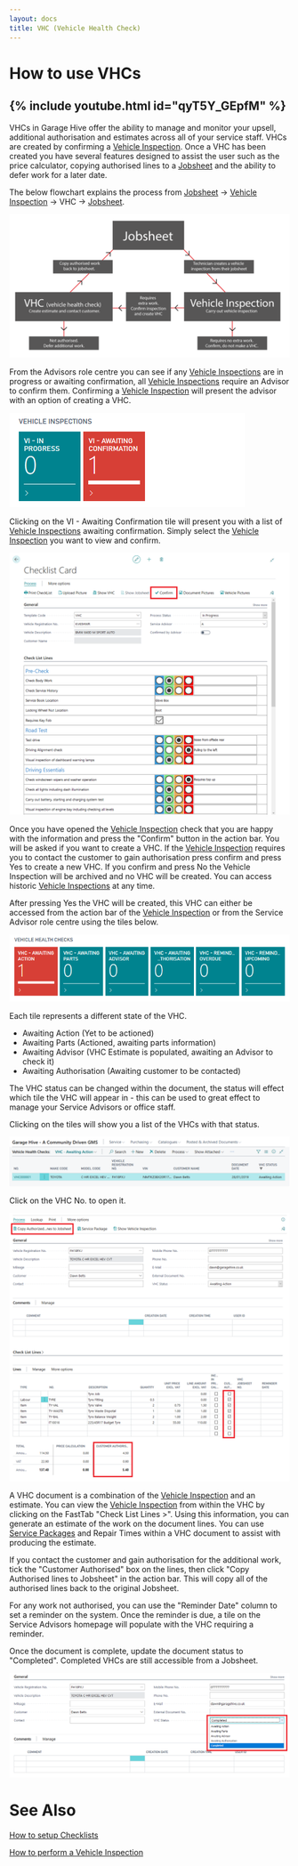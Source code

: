 ```yaml
---
layout: docs
title: VHC (Vehicle Health Check)
---
```

# How to use VHCs 
{% include youtube.html id="qyT5Y_GEpfM" %}
---
VHCs in Garage Hive offer the ability to manage and monitor your upsell, additional authorisation and estimates across all of your service staff. VHCs are created by confirming a [Vehicle Inspection](https://docs.garagehive.co.uk/docs/garagehive-technicians-vehicle-inspections.html "How to perform a Vehicle Inspection"). Once a VHC has been created you have several features designed to assist the user such as the price calculator, copying authorised lines to a [Jobsheet](https://docs.garagehive.co.uk/docs/garagehive-jobsheet-create.html "How to create a jobsheet") and the ability to defer work for a later date. 

The below flowchart explains the process from [Jobsheet](https://docs.garagehive.co.uk/docs/garagehive-jobsheet-create.html "How to create a jobsheet") -> [Vehicle Inspection](https://docs.garagehive.co.uk/docs/garagehive-technicians-vehicle-inspections.html "How to perform a Vehicle Inspection") -> VHC -> [Jobsheet](https://docs.garagehive.co.uk/docs/garagehive-jobsheet-create.html "How to create a jobsheet"). 

![](media/garagehive-vhc-flowchart.png)

From the Advisors role centre you can see if any [Vehicle Inspections](https://docs.garagehive.co.uk/docs/garagehive-technicians-vehicle-inspections.html "How to perform a Vehicle Inspection") are in progress or awaiting confirmation, all [Vehicle Inspections](https://docs.garagehive.co.uk/docs/garagehive-technicians-vehicle-inspections.html "How to perform a Vehicle Inspection") require an Advisor to confirm them. Confirming a [Vehicle Inspection](https://docs.garagehive.co.uk/docs/garagehive-technicians-vehicle-inspections.html "How to perform a Vehicle Inspection") will present the advisor with an option of creating a VHC. 

![](media/garagehive-vhc-vi-tile.png)

Clicking on the VI - Awaiting Confirmation tile will present you with a list of [Vehicle Inspections](https://docs.garagehive.co.uk/docs/garagehive-technicians-vehicle-inspections.html "How to perform a Vehicle Inspection") awaiting confirmation. Simply select the [Vehicle Inspection](https://docs.garagehive.co.uk/docs/garagehive-technicians-vehicle-inspections.html "How to perform a Vehicle Inspection") you want to view and confirm.

![](media/garagehive-vhc-confirm.png)

Once you have opened the [Vehicle Inspection](https://docs.garagehive.co.uk/docs/garagehive-technicians-vehicle-inspections.html "How to perform a Vehicle Inspection") check that you are happy with the information and press the "Confirm" button in the action bar. You will be asked if you want to create a VHC. If the [Vehicle Inspection](https://docs.garagehive.co.uk/docs/garagehive-technicians-vehicle-inspections.html "How to perform a Vehicle Inspection") requires you to contact the customer to gain authorisation press confirm and press Yes to create a new VHC. If you confirm and press No the Vehicle Inspection will be archived and no VHC will be created. You can access historic [Vehicle Inspections](https://docs.garagehive.co.uk/docs/garagehive-technicians-vehicle-inspections.html "How to perform a Vehicle Inspection") at any time. 

After pressing Yes the VHC will be created, this VHC can either be accessed from the action bar of the [Vehicle Inspection](https://docs.garagehive.co.uk/docs/garagehive-technicians-vehicle-inspections.html "How to perform a Vehicle Inspection") or from the Service Advisor role centre using the tiles below. 

![](media/garagehive-vhc-tile.png)

Each tile represents a different state of the VHC. 

* Awaiting Action (Yet to be actioned)
* Awaiting Parts (Actioned, awaiting parts information)
* Awaiting Advisor (VHC Estimate is populated, awaiting an Advisor to check it)
* Awaiting Authorisation (Awaiting customer to be contacted)

The VHC status can be changed within the document, the status will effect which tile the VHC will appear in - this can be used to great effect to manage your Service Advisors or office staff. 

Clicking on the tiles will show you a list of the VHCs with that status. 

![](media/garagehive-vhc-list.png)

Click on the VHC No. to open it. 

![](media/garagehive-vhc-authorise.png)

A VHC document is a combination of the [Vehicle Inspection](https://docs.garagehive.co.uk/docs/garagehive-technicians-vehicle-inspections.html "How to perform a Vehicle Inspection") and an estimate. You can view the [Vehicle Inspection](https://docs.garagehive.co.uk/docs/garagehive-technicians-vehicle-inspections.html "How to perform a Vehicle Inspection") from within the VHC by clicking on the FastTab "Check List Lines >". Using this information, you can generate an estimate of the work on the document lines. You can use [Service Packages](https://docs.garagehive.co.uk/docs/garagehive-service-packages.html "Service Packages") and Repair Times within a VHC document to assist with producing the estimate. 

If you contact the customer and gain authorisation for the additional work, tick the "Customer Authorised" box on the lines, then click "Copy Authorised lines to Jobsheet" in the action bar. This will copy all of the authorised lines back to the original Jobsheet. 

For any work not authorised, you can use the "Reminder Date" column to set a reminder on the system. Once the reminder is due, a tile on the Service Advisors homepage will populate with the VHC requiring a reminder. 

Once the document is complete, update the document status to "Completed". Completed VHCs are still accessible from a Jobsheet. 

![](media/garagehive-vhc-status.png)


# See Also
[How to setup Checklists](https://docs.garagehive.co.uk/docs/garagehive-checklist-how-to-create.html "How to setup Checklists in Garage Hive")

[How to perform a Vehicle Inspection](https://docs.garagehive.co.uk/docs/garagehive-technicians-vehicle-inspections.html "How to perform a Vehicle Inspection")
